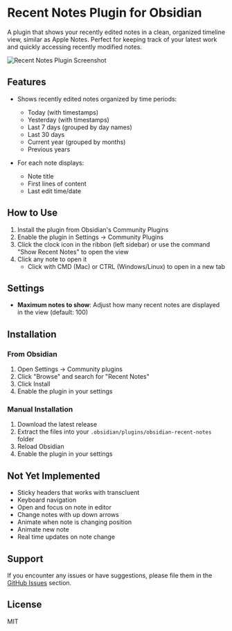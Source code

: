 # Recent Notes Plugin for Obsidian

A plugin that shows your recently edited notes in a clean, organized timeline view, similar as Apple Notes. Perfect for keeping track of your latest work and quickly accessing recently modified notes.

![Recent Notes Plugin Screenshot](https://raw.githubusercontent.com/kamil-rudnicki/obsidian-recent-notes/master/resources/screenshots/sidebar.png)

## Features

- Shows recently edited notes organized by time periods:
  - Today (with timestamps)
  - Yesterday (with timestamps)
  - Last 7 days (grouped by day names)
  - Last 30 days
  - Current year (grouped by months)
  - Previous years

- For each note displays:
  - Note title
  - First lines of content
  - Last edit time/date

## How to Use

1. Install the plugin from Obsidian's Community Plugins
2. Enable the plugin in Settings → Community Plugins
3. Click the clock icon in the ribbon (left sidebar) or use the command "Show Recent Notes" to open the view
4. Click any note to open it
   - Click with CMD (Mac) or CTRL (Windows/Linux) to open in a new tab

## Settings

- **Maximum notes to show**: Adjust how many recent notes are displayed in the view (default: 100)

## Installation

### From Obsidian

1. Open Settings → Community plugins
2. Click "Browse" and search for "Recent Notes"
3. Click Install
4. Enable the plugin in your settings

### Manual Installation

1. Download the latest release
2. Extract the files into your `.obsidian/plugins/obsidian-recent-notes` folder
3. Reload Obsidian
4. Enable the plugin in your settings

## Not Yet Implemented

- Sticky headers that works with transcluent
- Keyboard navigation
- Open and focus on note in editor
- Change notes with up down arrows
- Animate when note is changing position
- Animate new note
- Real time updates on note change

## Support

If you encounter any issues or have suggestions, please file them in the [GitHub Issues](https://github.com/kamil-rudnicki/obsidian-recent-notes/issues) section.

## License

MIT
